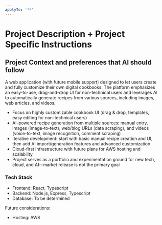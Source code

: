 ```yaml
---
applyTo: '**'
---
```

# Project Description + Project Specific Instructions

## Project Context and preferences that AI should follow
A web application (with future mobile support) designed to let users create and 
fully customize their own digital cookbooks. The platform emphasizes an easy-to-use, 
drag-and-drop UI for non-technical users and leverages AI to automatically 
generate recipes from various sources, including images, web articles, and videos.

* Focus on highly customizable cookbook UI (drag & drop, templates,
 easy editing for non-technical users)
* AI-powered recipe generation from multiple sources: manual entry, images (image-to-text),
 web/blog URLs (data scraping), and videos (voice-to-text, image recognition, comment scraping)
* Iterative development: start with basic manual recipe creation and UI,
 then add AI import/generation features and advanced customization
* Cloud-first infrastructure with future plans for AWS hosting and scalability
* Project serves as a portfolio and experimentation ground for new tech, cloud,
 and AI—market release is not the primary goal


### Tech Stack
- Frontend: React, Typescript
- Backend: Node.js, Express, Typescript
- Database: To be determined

Future considerations:
- Hosting: AWS
